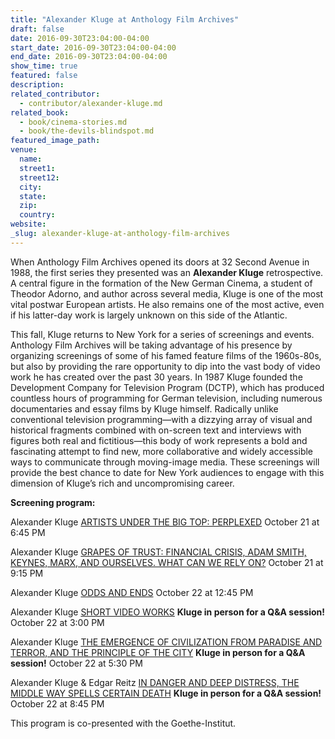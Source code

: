 ```yaml
---
title: "Alexander Kluge at Anthology Film Archives"
draft: false
date: 2016-09-30T23:04:00-04:00
start_date: 2016-09-30T23:04:00-04:00
end_date: 2016-09-30T23:04:00-04:00
show_time: true
featured: false
description:
related_contributor:
  - contributor/alexander-kluge.md
related_book:
  - book/cinema-stories.md
  - book/the-devils-blindspot.md
featured_image_path:
venue:
  name:
  street1:
  street12:
  city:
  state:
  zip:
  country:
website:
_slug: alexander-kluge-at-anthology-film-archives
---
```


When Anthology Film Archives opened its doors at 32 Second Avenue in 1988, the first series they presented was an **Alexander Kluge** retrospective. A central figure in the formation of the New German Cinema, a student of Theodor Adorno, and author across several media, Kluge is one of the most vital postwar European artists. He also remains one of the most active, even if his latter-day work is largely unknown on this side of the Atlantic.

This fall, Kluge returns to New York for a series of screenings and events. Anthology Film Archives will be taking advantage of his presence by organizing screenings of some of his famed feature films of the 1960s-80s, but also by providing the rare opportunity to dip into the vast body of video work he has created over the past 30 years. In 1987 Kluge founded the Development Company for Television Program (DCTP), which has produced countless hours of programming for German television, including numerous documentaries and essay films by Kluge himself. Radically unlike conventional television programming—with a dizzying array of visual and historical fragments combined with on-screen text and interviews with figures both real and fictitious—this body of work represents a bold and fascinating attempt to find new, more collaborative and widely accessible ways to communicate through moving-image media. These screenings will provide the best chance to date for New York audiences to engage with this dimension of Kluge’s rich and uncompromising career.

**Screening program:**

Alexander Kluge
[ARTISTS UNDER THE BIG TOP: PERPLEXED](http://anthologyfilmarchives.org/film_screenings/calendar?view=list&month=10&year=2016#showing-46355)
October 21 at 6:45 PM

Alexander Kluge
[GRAPES OF TRUST: FINANCIAL CRISIS, ADAM SMITH, KEYNES, MARX, AND OURSELVES. WHAT CAN WE RELY ON?](http://anthologyfilmarchives.org/film_screenings/calendar?view=list&month=10&year=2016#showing-46357)
October 21 at 9:15 PM

Alexander Kluge
[ODDS AND ENDS](http://anthologyfilmarchives.org/film_screenings/calendar?view=list&month=10&year=2016#showing-46359)
October 22 at 12:45 PM

Alexander Kluge
[SHORT VIDEO WORKS](http://anthologyfilmarchives.org/film_screenings/calendar?view=list&month=10&year=2016#showing-46361)
**Kluge in person for a Q&A session!**
October 22 at 3:00 PM

Alexander Kluge
[THE EMERGENCE OF CIVILIZATION FROM PARADISE AND TERROR, AND THE PRINCIPLE OF THE CITY](http://anthologyfilmarchives.org/film_screenings/calendar?view=list&month=10&year=2016#showing-46363)
**Kluge in person for a Q&A session!**
October 22 at 5:30 PM

Alexander Kluge & Edgar Reitz
[IN DANGER AND DEEP DISTRESS, THE MIDDLE WAY SPELLS CERTAIN DEATH](http://anthologyfilmarchives.org/film_screenings/calendar?view=list&month=10&year=2016#showing-46365)
**Kluge in person for a Q&A session!**
October 22 at 8:45 PM

This program is co-presented with the Goethe-Institut.

